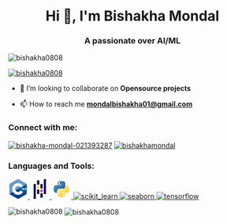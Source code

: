 <h1 align="center">Hi 👋, I'm Bishakha Mondal</h1>
<h3 align="center">A passionate over AI/ML</h3>

<p align="left"> <img src="https://komarev.com/ghpvc/?username=bishakha0808&label=Profile%20views&color=0e75b6&style=flat" alt="bishakha0808" /> </p>

<p align="left"> <a href="https://github.com/ryo-ma/github-profile-trophy"><img src="https://github-profile-trophy.vercel.app/?username=bishakha0808" alt="bishakha0808" /></a> </p>

- 👯 I’m looking to collaborate on **Opensource projects**

- 📫 How to reach me **mondalbishakha01@gmail.com**

<h3 align="left">Connect with me:</h3>
<p align="left">
<a href="https://linkedin.com/in/bishakha-mondal-021393287" target="blank"><img align="center" src="https://raw.githubusercontent.com/rahuldkjain/github-profile-readme-generator/master/src/images/icons/Social/linked-in-alt.svg" alt="bishakha-mondal-021393287" height="30" width="40" /></a>
<a href="https://kaggle.com/bishakhamondal" target="blank"><img align="center" src="https://raw.githubusercontent.com/rahuldkjain/github-profile-readme-generator/master/src/images/icons/Social/kaggle.svg" alt="bishakhamondal" height="30" width="40" /></a>
</p>

<h3 align="left">Languages and Tools:</h3>
<p align="left"> <a href="https://www.w3schools.com/cpp/" target="_blank" rel="noreferrer"> <img src="https://raw.githubusercontent.com/devicons/devicon/master/icons/cplusplus/cplusplus-original.svg" alt="cplusplus" width="40" height="40"/> </a> <a href="https://pandas.pydata.org/" target="_blank" rel="noreferrer"> <img src="https://raw.githubusercontent.com/devicons/devicon/2ae2a900d2f041da66e950e4d48052658d850630/icons/pandas/pandas-original.svg" alt="pandas" width="40" height="40"/> </a> <a href="https://www.python.org" target="_blank" rel="noreferrer"> <img src="https://raw.githubusercontent.com/devicons/devicon/master/icons/python/python-original.svg" alt="python" width="40" height="40"/> </a> <a href="https://scikit-learn.org/" target="_blank" rel="noreferrer"> <img src="https://upload.wikimedia.org/wikipedia/commons/0/05/Scikit_learn_logo_small.svg" alt="scikit_learn" width="40" height="40"/> </a> <a href="https://seaborn.pydata.org/" target="_blank" rel="noreferrer"> <img src="https://seaborn.pydata.org/_images/logo-mark-lightbg.svg" alt="seaborn" width="40" height="40"/> </a> <a href="https://www.tensorflow.org" target="_blank" rel="noreferrer"> <img src="https://www.vectorlogo.zone/logos/tensorflow/tensorflow-icon.svg" alt="tensorflow" width="40" height="40"/> </a> </p>

<p><img align="left" src="https://github-readme-stats.vercel.app/api/top-langs?username=bishakha0808&show_icons=true&locale=en&layout=compact" alt="bishakha0808" /></p>

<p>&nbsp;<img align="center" src="https://github-readme-stats.vercel.app/api?username=bishakha0808&show_icons=true&locale=en" alt="bishakha0808" /></p>
